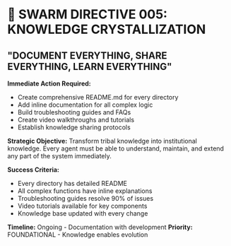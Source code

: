 # 📖 SWARM DIRECTIVE 005: KNOWLEDGE CRYSTALLIZATION
## "DOCUMENT EVERYTHING, SHARE EVERYTHING, LEARN EVERYTHING"

**Immediate Action Required:**
- Create comprehensive README.md for every directory
- Add inline documentation for all complex logic
- Build troubleshooting guides and FAQs
- Create video walkthroughs and tutorials
- Establish knowledge sharing protocols

**Strategic Objective:**
Transform tribal knowledge into institutional knowledge. Every agent must be able to understand, maintain, and extend any part of the system immediately.

**Success Criteria:**
- Every directory has detailed README
- All complex functions have inline explanations
- Troubleshooting guides resolve 90% of issues
- Video tutorials available for key components
- Knowledge base updated with every change

**Timeline:** Ongoing - Documentation with development
**Priority:** FOUNDATIONAL - Knowledge enables evolution
